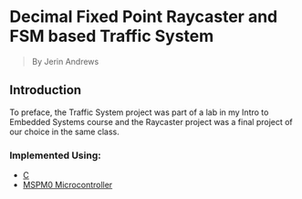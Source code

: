 # Decimal Fixed Point Raycaster and FSM based Traffic System
> By Jerin Andrews

## Introduction
To preface, the Traffic System project was part of a lab in my Intro to Embedded Systems course and the Raycaster project was a final project of our choice in the same class.

### Implemented Using:
+ [C](https://devdocs.io/c/)
+ [MSPM0 Microcontroller](https://software-dl.ti.com/msp430/esd/MSPM0-SDK/1_00_00_04/docs/english/MSPM0_SDK_Documentation_Overview.html)
